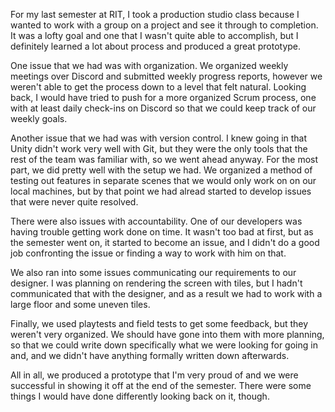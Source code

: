 For my last semester at RIT, I took a production studio class because I wanted to work with a group on a project and see it through to completion. It was a lofty goal and one that I wasn't quite able to accomplish, but I definitely learned a lot about process and produced a great prototype. 

One issue that we had was with organization. We organized weekly meetings over Discord and submitted weekly progress reports, however we weren't able to get the process down to a level that felt natural. Looking back, I would have tried to push for a more organized Scrum process, one with at least daily check-ins on Discord so that we could keep track of our weekly goals.

Another issue that we had was with version control. I knew going in that Unity didn't work very well with Git, but they were the only tools that the rest of the team was familiar with, so we went ahead anyway. For the most part, we did pretty well with the setup we had. We organized a method of testing out features in separate scenes that we would only work on on our local machines, but by that point we had alread started to develop issues that were never quite resolved. 

There were also issues with accountability. One of our developers was having trouble getting work done on time. It wasn't too bad at first, but as the semester went on, it started to become an issue, and I didn't do a good job confronting the issue or finding a way to work with him on that.

We also ran into some issues communicating our requirements to our designer. I was planning on rendering the screen with tiles, but I hadn't communicated that with the designer, and as a result we had to work with a large floor and some uneven tiles.

Finally, we used playtests and field tests to get some feedback, but they weren't very organized. We should have gone into them with more planning, so that we could write down specifically what we were looking for going in and, and we didn't have anything formally written down afterwards.

All in all, we produced a prototype that I'm very proud of and we were successful in showing it off at the end of the semester. There were some things I would have done differently looking back on it, though.
